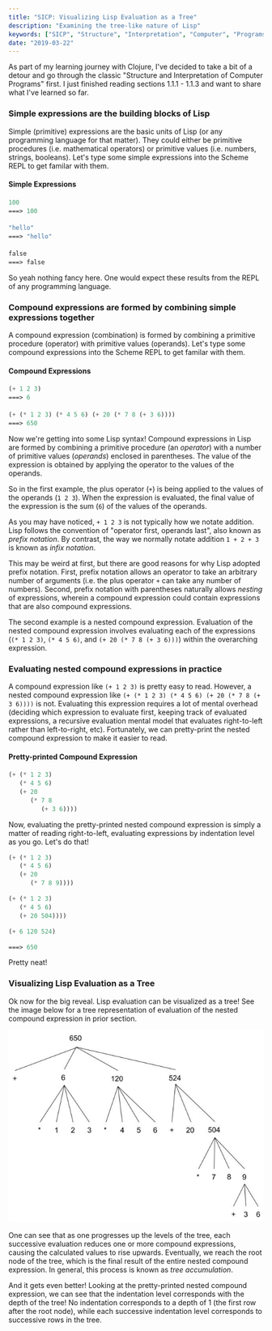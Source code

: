 ```yaml
---
title: "SICP: Visualizing Lisp Evaluation as a Tree"
description: "Examining the tree-like nature of Lisp"
keywords: ["SICP", "Structure", "Interpretation", "Computer", "Programs", "Lisp", "Scheme", "Tree"]
date: "2019-03-22"
---
```


As part of my learning journey with Clojure, I've decided to take a bit of a detour and go through
the classic "Structure and Interpretation of Computer Programs" first. I just finished reading
sections 1.1.1 - 1.1.3 and want to share what I've learned so far.

### Simple expressions are the building blocks of Lisp

Simple (primitive) expressions are the basic units of Lisp (or any programming language for that
matter). They could either be primitive procedures (i.e. mathematical operators) or primitive
values (i.e. numbers, strings, booleans). Let's type some simple expressions into the Scheme REPL
to get familar with them.

#### Simple Expressions

```scheme
100
===> 100

"hello"
===> "hello"

false
===> false
```

So yeah nothing fancy here. One would expect these results from the REPL of any programming language.

### Compound expressions are formed by combining simple expressions together

A compound expression (combination) is formed by combining a primitive procedure (operator)
with primitive values (operands). Let's type some compound expressions into the Scheme REPL to get
familar with them.

#### Compound Expressions

```scheme
(+ 1 2 3)
===> 6

(+ (* 1 2 3) (* 4 5 6) (+ 20 (* 7 8 (+ 3 6))))
===> 650
```

Now we're getting into some Lisp syntax! Compound expressions in Lisp are formed by combining a
primitive procedure (an *operator*) with a number of primitive values (*operands*) enclosed in parentheses.
The value of the expression is obtained by applying the operator to the values of the operands.

So in the first example, the plus operator (`+`) is being applied to the values of the operands
(`1 2 3`). When the expression is evaluated, the final value of the expression is the sum (`6`) of
the values of the operands.

As you may have noticed, `+ 1 2 3` is not typically how we notate addition. Lisp follows the
convention of "operator first, operands last", also known as *prefix notation*. By contrast, the
way we normally notate addition `1 + 2 + 3` is known as *infix notation*.

This may be weird at first, but there are good reasons for why Lisp adopted prefix notation. First,
prefix notation allows an operator to take an arbitrary number of arguments (i.e. the plus operator
`+` can take any number of numbers). Second, prefix notation with parentheses naturally allows
*nesting* of expressions, wherein a compound expression could contain expressions that are also
compound expressions.

The second example is a nested compound expression. Evaluation of the nested compound expression
involves evaluating each of the expressions (`(* 1 2 3)`, `(* 4 5 6)`, and `(+ 20 (* 7 8 (+ 3 6)))`)
within the overarching expression.

### Evaluating nested compound expressions in practice

A compound expression like `(+ 1 2 3)` is pretty easy to read. However, a nested compound expression
like `(+ (* 1 2 3) (* 4 5 6) (+ 20 (* 7 8 (+ 3 6))))` is not. Evaluating this expression requires a
lot of mental overhead (deciding which expression to evaluate first, keeping track of evaluated
expressions, a recursive evaluation mental model that evaluates right-to-left rather than
left-to-right, etc). Fortunately, we can pretty-print the nested compound expression to make it
easier to read.

#### Pretty-printed Compound Expression

```scheme
(+ (* 1 2 3)
   (* 4 5 6)
   (+ 20
      (* 7 8
         (+ 3 6))))
```

Now, evaluating the pretty-printed nested compound expression is simply a matter of reading
right-to-left, evaluating expressions by indentation level as you go. Let's do that!

```scheme
(+ (* 1 2 3)
   (* 4 5 6)
   (+ 20
      (* 7 8 9))))
```

```scheme
(+ (* 1 2 3)
   (* 4 5 6)
   (+ 20 504))))
```

```scheme
(+ 6 120 524)
```

```scheme
===> 650
```

Pretty neat!

### Visualizing Lisp Evaluation as a Tree

Ok now for the big reveal. Lisp evaluation can be visualized as a tree! See the image below for a tree
representation of evaluation of the nested compound expression in prior section.

![Representation of a Nested Compound Expression](LispTreeDiagram.jpg)

One can see that as one progresses up the levels of the tree, each successive evaluation reduces
one or more compound expressions, causing the calculated values to rise upwards. Eventually, we
reach the root node of the tree, which is the final result of the entire nested compound expression.
In general, this process is known as *tree accumulation*.

And it gets even better! Looking at the pretty-printed nested compound expression, we can see that
the indentation level corresponds with the depth of the tree! No indentation corresponds to a depth
of 1 (the first row after the root node), while each successive indentation level corresponds to
successive rows in the tree.

